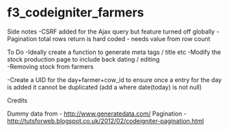f3_codeigniter_farmers
======================


		
Side notes
-CSRF added for the Ajax query but feature turned off globally
-Pagination total rows return is hard coded - needs value from row count 


To Do
-Ideally create a function to generate meta tags / title etc
-Modify the stock production page to include back dating / editing		
-Removing stock from farmers	

-Create a UID for the day+farmer+cow_id to ensure once a entry for the day is added it cannot be duplicated
(add a where date(today) is not null)

		
		
Credits 
		
Dummy data from - http://www.generatedata.com/ 
Pagination - http://tutsforweb.blogspot.co.uk/2012/02/codeigniter-pagination.html	

